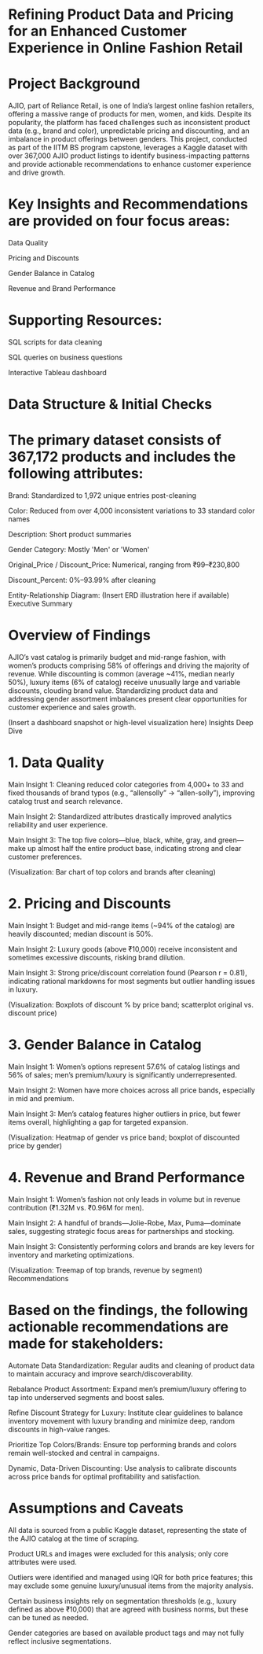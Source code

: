 # Refining Product Data and Pricing for an Enhanced Customer Experience in Online Fashion Retail
# Project Background

AJIO, part of Reliance Retail, is one of India’s largest online fashion retailers, offering a massive range of products for men, women, and kids. Despite its popularity, the platform has faced challenges such as inconsistent product data (e.g., brand and color), unpredictable pricing and discounting, and an imbalance in product offerings between genders.
This project, conducted as part of the IITM BS program capstone, leverages a Kaggle dataset with over 367,000 AJIO product listings to identify business-impacting patterns and provide actionable recommendations to enhance customer experience and drive growth.

# Key Insights and Recommendations are provided on four focus areas:

  Data Quality

  Pricing and Discounts

  Gender Balance in Catalog

  Revenue and Brand Performance

# Supporting Resources:

  SQL scripts for data cleaning

  SQL queries on business questions

  Interactive Tableau dashboard

# Data Structure & Initial Checks

# The primary dataset consists of 367,172 products and includes the following attributes:

  Brand: Standardized to 1,972 unique entries post-cleaning

  Color: Reduced from over 4,000 inconsistent variations to 33 standard color names

  Description: Short product summaries

  Gender Category: Mostly 'Men' or 'Women'

  Original_Price / Discount_Price: Numerical, ranging from ₹99–₹230,800

  Discount_Percent: 0%–93.99% after cleaning

Entity-Relationship Diagram:
(Insert ERD illustration here if available)
Executive Summary

# Overview of Findings
AJIO’s vast catalog is primarily budget and mid-range fashion, with women’s products comprising 58% of offerings and driving the majority of revenue. While discounting is common (average ~41%, median nearly 50%), luxury items (6% of catalog) receive unusually large and variable discounts, clouding brand value. Standardizing product data and addressing gender assortment imbalances present clear opportunities for customer experience and sales growth.

(Insert a dashboard snapshot or high-level visualization here)
Insights Deep Dive
# 1. Data Quality

  Main Insight 1: Cleaning reduced color categories from 4,000+ to 33 and fixed thousands of brand typos (e.g., “allensolly” → “allen-solly”), improving catalog trust and search relevance.

  Main Insight 2: Standardized attributes drastically improved analytics reliability and user experience.

  Main Insight 3: The top five colors—blue, black, white, gray, and green—make up almost half the entire product base, indicating strong and clear customer preferences.

(Visualization: Bar chart of top colors and brands after cleaning)
# 2. Pricing and Discounts

  Main Insight 1: Budget and mid-range items (~94% of the catalog) are heavily discounted; median discount is 50%.

  Main Insight 2: Luxury goods (above ₹10,000) receive inconsistent and sometimes excessive discounts, risking brand dilution.

  Main Insight 3: Strong price/discount correlation found (Pearson r = 0.81), indicating rational markdowns for most segments but outlier handling issues in luxury.

(Visualization: Boxplots of discount % by price band; scatterplot original vs. discount price)
# 3. Gender Balance in Catalog

  Main Insight 1: Women’s options represent 57.6% of catalog listings and 56% of sales; men’s premium/luxury is significantly underrepresented.

  Main Insight 2: Women have more choices across all price bands, especially in mid and premium.

  Main Insight 3: Men’s catalog features higher outliers in price, but fewer items overall, highlighting a gap for targeted expansion.

(Visualization: Heatmap of gender vs price band; boxplot of discounted price by gender)
# 4. Revenue and Brand Performance

  Main Insight 1: Women’s fashion not only leads in volume but in revenue contribution (₹1.32M vs. ₹0.96M for men).

  Main Insight 2: A handful of brands—Jolie-Robe, Max, Puma—dominate sales, suggesting strategic focus areas for partnerships and stocking.

  Main Insight 3: Consistently performing colors and brands are key levers for inventory and marketing optimizations.

(Visualization: Treemap of top brands, revenue by segment)
Recommendations

# Based on the findings, the following actionable recommendations are made for stakeholders:

  Automate Data Standardization: Regular audits and cleaning of product data to maintain accuracy and improve search/discoverability.

  Rebalance Product Assortment: Expand men’s premium/luxury offering to tap into underserved segments and boost sales.

  Refine Discount Strategy for Luxury: Institute clear guidelines to balance inventory movement with luxury branding and minimize deep, random discounts in high-value ranges.

  Prioritize Top Colors/Brands: Ensure top performing brands and colors remain well-stocked and central in campaigns.

  Dynamic, Data-Driven Discounting: Use analysis to calibrate discounts across price bands for optimal profitability and satisfaction.


# Assumptions and Caveats

  All data is sourced from a public Kaggle dataset, representing the state of the AJIO catalog at the time of scraping.

  Product URLs and images were excluded for this analysis; only core attributes were used.

  Outliers were identified and managed using IQR for both price features; this may exclude some genuine luxury/unusual items from the majority analysis.

  Certain business insights rely on segmentation thresholds (e.g., luxury defined as above ₹10,000) that are agreed with business norms, but these can be tuned as needed.

  Gender categories are based on available product tags and may not fully reflect inclusive segmentations.
